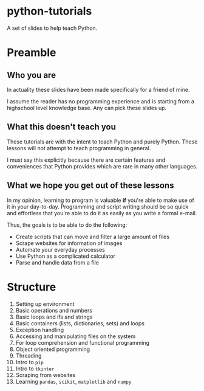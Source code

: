# python-tutorials
 A set of slides to help teach Python.


# Preamble
## Who you are
In actuality these slides have been made specifically for a friend of mine.

I assume the reader has no programming experience and is starting from a
highschool level knowledge base.
Any can pick these slides up.

## What this doesn't teach you
These tutorials are with the intent to teach Python and purely Python.
These lessons will not attempt to teach programming in general.

I must say this explicitly because there are certain features and conveniences
that Python provides which are rare in many other languages.


## What we hope you get out of these lessons
In my opinion, learning to program is valuable **if** you're able to make use
of it in your day-to-day. Programming and script writing should be so quick and
effortless that you're able to do it as easily as you write a formal e-mail.

Thus, the goals is to be able to do the following:
* Create scripts that can move and filter a large amount of files
* Scrape websites for information of images
* Automate your everyday processes
* Use Python as a complicated calculator
* Parse and handle data from a file

# Structure
1. Setting up environment
1. Basic operations and numbers
1. Basic loops and ifs and strings
1. Basic containers (lists, dictionaries, sets) and loops
1. Exception handling
1. Accessing and manipulating files on the system
1. For loop comprehension and functional programming
1. Object oriented programming
1. Threading
1. Intro to `pip`
1. Intro to `tkinter`
1. Scraping from websites
1. Learning `pandas`, `scikit`, `matplotlib` and `numpy`
